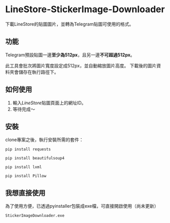 # LineStore-StickerImage-Downloader

下載LineStore的貼圖圖片，並轉為Telegram貼圖可使用的格式。

## 功能
Telegram預設貼圖一邊**至少為512px**，且另一邊**不可超過512px**。

此工具會批次將圖片寬度設定成512px，並自動縮放圖片高度。
下載後的圖片資料夾會儲存在執行路徑下。

## 如何使用
1. 輸入*LineStore*貼圖頁面上的網址ID。
2. 等待完成～


## 安裝
clone專案之後，執行安裝所需的套件：

```
pip install requests
```
```
pip install beautifulsoup4
```
```
pip install lxml
```
```
pip install Pillow
```

## 我想直接使用
為了使用方便，已透過pyinstaller包裝成exe檔，可直接開啟使用（尚未更新）

```
StickerImageDownloader.exe
```